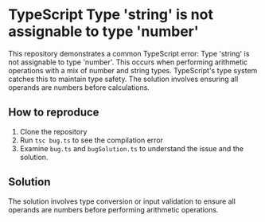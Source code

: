 # TypeScript Type 'string' is not assignable to type 'number'

This repository demonstrates a common TypeScript error:  Type 'string' is not assignable to type 'number'. This occurs when performing arithmetic operations with a mix of number and string types. TypeScript's type system catches this to maintain type safety.  The solution involves ensuring all operands are numbers before calculations.

## How to reproduce

1. Clone the repository
2. Run `tsc bug.ts` to see the compilation error
3. Examine `bug.ts` and `bugSolution.ts` to understand the issue and the solution.

## Solution

The solution involves type conversion or input validation to ensure all operands are numbers before performing arithmetic operations.